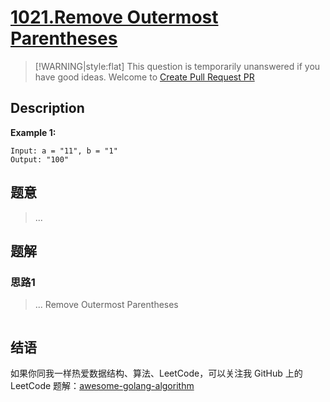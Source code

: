 # [1021.Remove Outermost Parentheses][title]

> [!WARNING|style:flat]
> This question is temporarily unanswered if you have good ideas. Welcome to [Create Pull Request PR](https://github.com/Golang-Solutions/awesome-golang-algorithm)

## Description

**Example 1:**

```
Input: a = "11", b = "1"
Output: "100"
```

## 题意
> ...

## 题解

### 思路1
> ...
Remove Outermost Parentheses
```go
```


## 结语

如果你同我一样热爱数据结构、算法、LeetCode，可以关注我 GitHub 上的 LeetCode 题解：[awesome-golang-algorithm][me]

[title]: https://leetcode.com/problems/remove-outermost-parentheses/
[me]: https://github.com/Golang-Solutions/awesome-golang-algorithm
